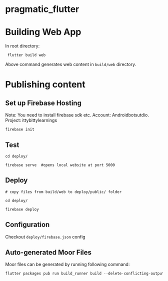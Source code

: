 # pragmatic_flutter

# Building Web App

In root directory:

```
 flutter build web
```

Above command generates web content in `build/web` directory.

# Publishing content

## Set up Firebase Hosting

Note: You need to install firebase sdk etc.
Account: Androidbotsutdio.
Project: ittybittylearnings

```
firebase init
```

## Test

```
cd deploy/

firebase serve  #opens local website at port 5000

```

## Deploy

```
# copy files from build/web to deploy/public/ folder

cd deploy/

firebase deploy
```

## Configuration

Checkout `deploy/firebase.json` config

## Auto-generated Moor Files

Moor files can be generated by running following command:

```dart
flutter packages pub run build_runner build --delete-conflicting-outputs
```